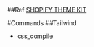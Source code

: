 ##Ref
[SHOPIFY THEME KIT](https://shopify.dev/tools/theme-kit/getting-started)

#Commands
##Tailwind
- css_compile
